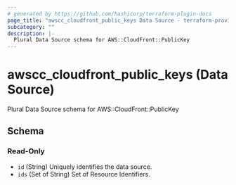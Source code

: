 ```yaml
---
# generated by https://github.com/hashicorp/terraform-plugin-docs
page_title: "awscc_cloudfront_public_keys Data Source - terraform-provider-awscc"
subcategory: ""
description: |-
  Plural Data Source schema for AWS::CloudFront::PublicKey
---
```


# awscc_cloudfront_public_keys (Data Source)

Plural Data Source schema for AWS::CloudFront::PublicKey



<!-- schema generated by tfplugindocs -->
## Schema

### Read-Only

- `id` (String) Uniquely identifies the data source.
- `ids` (Set of String) Set of Resource Identifiers.


